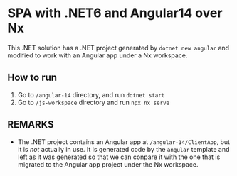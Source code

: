 # SPA with .NET6 and Angular14 over Nx

This .NET solution has a .NET project generated by `dotnet new angular` and modified to work with an Angular app under a Nx workspace.

## How to run

1. Go to `/angular-14` directory, and run `dotnet start`
1. Go to `/js-workspace` directory and run `npx nx serve`

## REMARKS

* The .NET project contains an Angular app at `/angular-14/ClientApp`, but it is *not* actually in use.
  It is generated code by the `angular` template and left as it was generated so that we can conpare it with the one that is migrated to the Angular app project under the Nx workspace.

